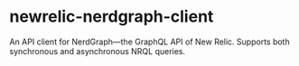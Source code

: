 # newrelic-nerdgraph-client
An API client for NerdGraph—the GraphQL API of New Relic. Supports both synchronous and asynchronous NRQL queries.
